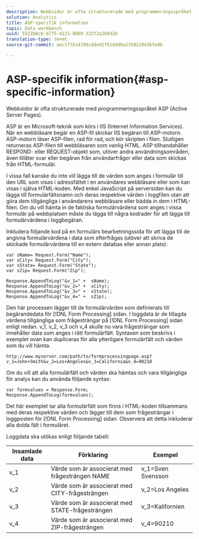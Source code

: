 ```yaml
---
description: Webbsidor är ofta strukturerade med programmeringsspråket ASP (Active Server Pages).
solution: Analytics
title: ASP-specifik information
topic: Data workbench
uuid: 552288cb-b775-4121-8869-322f2a26932b
translation-type: tm+mt
source-git-commit: aec1f7b14198cdde91f61d490a235022943bfedb

---
```



# ASP-specifik information{#asp-specific-information}

Webbsidor är ofta strukturerade med programmeringsspråket ASP (Active Server Pages).

ASP är en Microsoft-teknik som körs i IIS (Internet Information Services). När en webbläsare begär en ASP-fil skickar IIS begäran till ASP-motorn. ASP-motorn läser ASP-filen, rad för rad, och kör skripten i filen. Slutligen returneras ASP-filen till webbläsaren som vanlig HTML. ASP tillhandahåller RESPOND- eller REQUEST-objekt som, utöver andra användningsområden, även tillåter svar eller begäran från användarfrågor eller data som skickas från HTML-formulär.

I vissa fall kanske du inte vill lägga till de värden som anges i formulär till den URL som visas i adressfältet i en användares webbläsare eller som kan visas i själva HTML-koden. Med enkel JavaScript på serversidan kan du lägga till formulärfältsnamn och deras respektive värden i loggfilen utan att göra dem tillgängliga i användarens webbläsare eller bädda in dem i HTML-filen. Om du vill hämta in de faktiska formulärvärdena som anges i vissa formulär på webbplatsen måste du lägga till några kodrader för att lägga till formulärvärdena i loggbegäran.

Inkludera följande kod på en formulärs bearbetningssida för att lägga till de angivna formulärvärdena i data som efterfrågas (utöver att skriva de skickade formulärvärdena till en extern databas eller annan plats):

```
var sName= Request.Form("Name"); 
var sCity= Request.Form("City"); 
var sState= Request.Form("State"); 
var sZip= Request.Form("Zip"); 
 
Response.AppendToLog("&v_1=" +  sName); 
Response.AppendToLog("&v_2=" +  sCity); 
Response.AppendToLog("&v_3=" +  sState); 
Response.AppendToLog("&v_4=" +  sZip);
```

Den här processen lägger till de formulärvärden som definierats till begärandedata för [!DNL Form Processing] sidan. I loggdata är de tillagda värdena tillgängliga som frågesträngar på [!DNL Form Processing] sidan enligt nedan. v_1, v_2, v_3 och v_4 skulle nu vara frågesträngar som innehåller data som anges i rätt formulärfält. Syntaxen som beskrivs i exemplet ovan kan dupliceras för alla ytterligare formulärfält och värden som du vill hämta.

```
http://www.myserver.com/path/to/formprocessingpage.asp?v_1=John+Smith&v_2=Los+Angeles&v_3=California&v_4=90210
```

Om du vill att alla formulärfält och värden ska hämtas och vara tillgängliga för analys kan du använda följande syntax:

```
var formvalues = Response.Form; 
Response.AppendToLog(formvalues); 
```

Det här exemplet tar alla formulärfält som finns i HTML-koden tillsammans med deras respektive värden och lägger till dem som frågesträngar i loggposten för [!DNL Form Processing] sidan. Observera att detta inkluderar alla dolda fält i formuläret.

Loggdata ska utökas enligt följande tabell:

| Insamlade data | Förklaring | Exempel |
|---|---|---|
| v_1 | Värde som är associerat med frågesträngen NAME | v_1=Sven Svensson |
| v_2 | Värde som är associerat med CITY-frågesträngen | v_2=Los Angeles |
| v_3 | Värde som är associerat med STATE-frågesträngen | v_3=Kalifornien |
| v_4 | Värde som är associerat med ZIP-frågesträngen | v_4=90210 |

